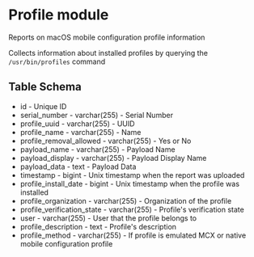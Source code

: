 Profile module
==============

Reports on macOS mobile configuration profile information 

Collects information about installed profiles by querying the `/usr/bin/profiles` command

Table Schema
-----

* id - Unique ID
* serial_number - varchar(255) - Serial Number
* profile_uuid - varchar(255)  - UUID
* profile_name - varchar(255)  - Name
* profile_removal_allowed - varchar(255)  - Yes or No 
* payload_name - varchar(255) - Payload Name
* payload_display - varchar(255) - Payload Display Name
* payload_data - text - Payload Data
* timestamp - bigint - Unix timestamp when the report was uploaded
* profile_install_date - bigint - Unix timestamp when the profile was installed
* profile_organization - varchar(255) - Organization of the profile
* profile_verification_state - varchar(255) - Profile's verification state
* user - varchar(255) - User that the profile belongs to
* profile_description - text - Profile's description
* profile_method - varchar(255) - If profile is emulated MCX or native mobile configuration profile